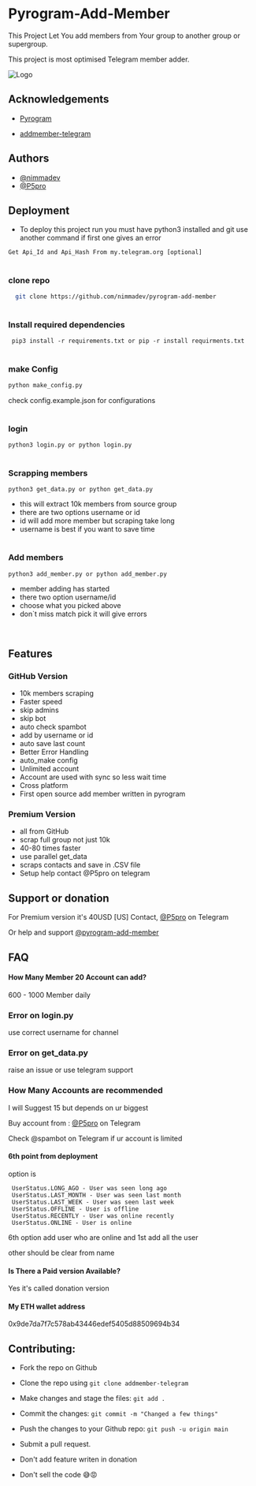 
# Pyrogram-Add-Member

This Project Let You add members from Your group to another group or supergroup.

This project is most optimised Telegram member adder.



![Logo](https://raw.githubusercontent.com/nimma0001/pyrogram-add-member/master/logo/20220918_025117_0000.png)


## Acknowledgements

 - [Pyrogram](https://github.com/pyrogram/pyrogram)

 - [addmember-telegram](https://github.com/south1907/addmember-telegram)

## Authors

- [@nimmadev](https://www.github.com/nimmadev)
- [@P5pro](http://t.me/P5pro)


## Deployment

- To deploy this project run you must have python3 installed and git
use another command if first one gives an error 


```
Get Api_Id and Api_Hash From my.telegram.org [optional]
```
#
### clone repo
```bash
  git clone https://github.com/nimmadev/pyrogram-add-member
```
#
### Install required dependencies
```
 pip3 install -r requirements.txt or pip -r install requirments.txt 
```
#
### make Config
```python
python make_config.py
```
check config.example.json for configurations
#
### login
```
python3 login.py or python login.py 
```
#
### Scrapping members
```
python3 get_data.py or python get_data.py
```
- this will extract 10k members from source group
- there are two options username or id 
- id will add more member but scraping take long
- username is best if you want to save time

#
### Add members
```
python3 add_member.py or python add_member.py
```
- member adding has started
- there two option username/id
- choose what you picked above
- don`t miss match pick it will give errors
  
<br>

## Features
### GitHub Version
- 10k members scraping 
- Faster speed
- skip admins
- skip bot
- auto check spambot
- add by username or id
- auto save last count
- Better Error Handling 
- auto_make config
- Unlimited account
- Account are used with sync so less wait time
- Cross platform
- First open source add member written in pyrogram 

### Premium Version
- all from GitHub
- scrap full group not just 10k
- 40-80 times faster
- use parallel get_data
- scraps contacts and save in .CSV file
- Setup help contact @P5pro on telegram 


## Support or donation 

For Premium version it's 40USD [US] Contact, [@P5pro](http://t.me/P5pro) on Telegram

Or help and support [@pyrogram-add-member](https://t.me/nimmadev)


## FAQ

#### How Many Member 20 Account can add?

600 - 1000 Member daily

### Error on login.py

use correct username for channel

### Error on get_data.py
raise an issue or use telegram support

### How Many Accounts are recommended 

I will Suggest 15 but depends on ur biggest

Buy account from : [@P5pro](http://t.me/P5pro) on Telegram

Check @spambot on Telegram if ur account is limited

#### 6th point from deployment

option is
```
 UserStatus.LONG_AGO - User was seen long ago
 UserStatus.LAST_MONTH - User was seen last month
 UserStatus.LAST_WEEK - User was seen last week
 UserStatus.OFFLINE - User is offline
 UserStatus.RECENTLY - User was online recently
 UserStatus.ONLINE - User is online
 ```
 6th option add user who are online and 1st add all the user

other should be clear from name

#### Is There a Paid version Available?

Yes it's called donation version 

#### My ETH wallet address

0x9de7da7f7c578ab43446edef5405d88509694b34

## Contributing:

* Fork the repo on Github

* Clone the repo using `git clone addmember-telegram`

* Make changes and stage the files: `git add .`

* Commit the changes: `git commit -m "Changed a few things"`

* Push the changes to your Github repo: `git push -u origin main`

* Submit a pull request.

* Don't add feature writen in donation

* Don't sell the code 😅😡
